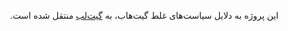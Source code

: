 <div dir=rtl>
  
این پروژه به دلایل سیاست‌های غلط گیت‌هاب، به [گیت‌لب](https://github.com/OSMIran/Copyright-Compliance) منتقل شده است.
